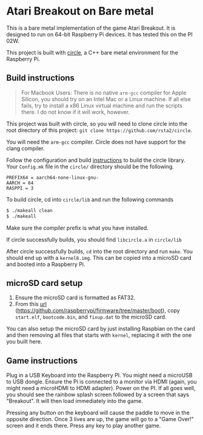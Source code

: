 # Atari Breakout on Bare metal

This is a bare metal implementation of the game Atari Breakout. It is designed to run on 64-bit Raspberry Pi devices. It has tested this on the PI 02W. 

This project is built with [circle](https://github.com/rsta2/circle), a C++ bare metal environment for the Raspberry Pi.


## Build instructions

> For Macbook Users: There is no native `arm-gcc` compiler for Apple Silicon, you should try on an Intel Mac or a Linux machine. If all else fails, try to install a x86 Linux virtual machine and run the scripts there. I do not know if it will work, however.

This project was built with circle, so you will need to clone circle into the root directory of this project: `git clone https://github.com/rsta2/circle`. 

You will need the `arm-gcc` compiler. Circle does not have support for the clang compiler. 

Follow the configuration and build [instructions](https://circle-rpi.readthedocs.io/en/44.5/getting-started.html) to build the circle library. Your `Config.mk` file in the `circle/` directory should be the following.

```
PREFIX64 = aarch64-none-linux-gnu-
AARCH = 64
RASPPI = 3
```

To build circle, cd into `circle/lib` and run the following commands

```sh
$ ./makeall clean
$ ./makeall
```

Make sure the compiler prefix is what you have installed.

If circle successfully builds, you should find `libcircle.a` in `circle/lib`

After circle successfully builds, `cd` into the root directory and run `make`. You should end up with a `kernel8.img`. This can be copied into a microSD card and booted into a Raspberry Pi.

## microSD card setup

1. Ensure the microSD card is formatted as FAT32.
2. From this [url](https://github.com/raspberrypi/firmware/tree/master/boot) (https://github.com/raspberrypi/firmware/tree/master/boot), copy `start.elf`, `bootcode.bin`, and `fixup.dat` to the microSD card.

You can also setup the microSD card by just installing Raspbian on the card and then removing all files that starts with `kernel`, replacing it with the one you built here.

## Game instructions

Plug in a USB Keyboard into the Raspberry PI. You might need a microUSB to USB dongle. Ensure the Pi is connected to a monitor via HDMI (again, you might need a microHDMI to HDMI adapter). Power on the PI. If all goes well, you should see the rainbow splash screen followed by a screen that says "Breakout". It will then load immediately into the game. 

Pressing any button on the keyboard will cause the paddle to move in the opposite direction. Once 3 lives are up, the game will go to a "Game Over!" screen and it ends there. Press any key to play another game. 